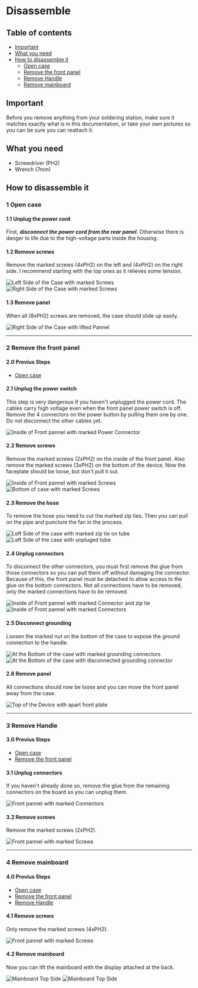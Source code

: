 # Disassemble
## Table of contents
- [Important](https://github.com/4Source/ST-862D_Mod/blob/master/doc/ST-862D_Disassemble.md#important)
- [What you need](https://github.com/4Source/ST-862D_Mod/blob/master/doc/ST-862D_Disassemble.md#what-you-need)
- [How to disassemble it](https://github.com/4Source/ST-862D_Mod/blob/master/doc/ST-862D_Disassemble.md#how-to-disassemble-it)
  - [Open case](https://github.com/4Source/ST-862D_Mod/blob/master/doc/ST-862D_Disassemble.md#1-open-case)
  - [Remove the front panel](https://github.com/4Source/ST-862D_Mod/blob/master/doc/ST-862D_Disassemble.md#2-remove-the-front-panel)
  - [Remove Handle](https://github.com/4Source/ST-862D_Mod/blob/master/doc/ST-862D_Disassemble.md#3-remove-handle)
  - [Remove mainboard](https://github.com/4Source/ST-862D_Mod/blob/master/doc/ST-862D_Disassemble.md#4-remove-mainboard)


## Important
Before you remove anything from your soldering station, make sure it matches exactly what is in this documentation, or take your own pictures so you can be sure you can reattach it.

## What you need
- Screwdriver (PH2)
- Wrench (7mm)

## How to disassemble it
### 1 Open case
#### 1.1 Unplug the power cord
First, ***disconnect the power cord from the rear panel***. Otherwise there is danger to life due to the high-voltage parts inside the housing.
#### 1.2 Remove screws
Remove the marked screws (4xPH2) on the left and (4xPH2) on the right side. I recommend starting with the top ones as it relieves some tension.

![Left Side of the Case with marked Screws](/doc/img/ST-862D_CL_LS-M.jpg) 
![Right Side of the Case with marked Screws](/doc/img/ST-862D_CL_RS-M.jpg)

#### 1.3 Remove panel
When all (8xPH2) screws are removed, the case should slide up easily.

![Right Side of the Case with lifted Pannel](/doc/img/ST-862D_OP_RS.jpg)

---

### 2 Remove the front panel
#### 2.0 Previus Steps
- [Open case](https://github.com/4Source/ST-862D_Mod/blob/master/doc/ST-862D_Disassemble.md#1-open-case)
#### 2.1 Unplug the power switch
This step is very dangerous if you haven't unplugged the power cord. The cables carry high voltage even when the front panel power switch is off. 
Remove the 4 connectors on the power button by pulling them one by one. Do not disconnect the other cables yet.

![Inside of Front pannel with marked Power Connector](/doc/img/ST-862D_OP_FRRS_CON1-M.jpg)

#### 2.2 Remove screws
Remove the marked screws (2xPH2) on the inside of the front panel. Also remove the marked screws (3xPH2) on the bottom of the device. Now the faceplate should be loose, but don't pull it out.

![Inside of Front pannel with marked Screws](/doc/img/ST-862D_OP_FR-M.jpg)
![Bottom of case with marked Screws](/doc/img/ST-862D_CL_BT-M.jpg)

#### 2.3 Remove the hose
To remove the hose you need to cut the marked zip ties. Then you can pull on the pipe and puncture the fan in the process.

![Left Side of the case with marked zip tie on tube](/doc/img/ST-862D_OP_LS_TB-M.jpg)
![Left Side of the case with unpluged tube](/doc/img/ST-862D_OP_LS_TB-DIS.jpg)

#### 2.4 Unplug connectors
To disconnect the other connectors, you must first remove the glue from those connectors so you can pull them off without damaging the connector. Because of this, the front panel must be detached to allow access to the glue on the bottom connectors. Not all connections have to be removed, only the marked connections have to be removed.

![Inside of Front pannel with marked Connector and zip tie](/doc/img/ST-862D_OP_FRLS_CON-M.jpg)
![Inside of Front pannel with marked Connectors](/doc/img/ST-862D_OP_FRRS_CON2-M.jpg)

#### 2.5 Disconnect grounding
Loosen the marked nut on the bottom of the case to expose the ground connection to the handle.

![At the Bottom of the case with marked grounding connectors](/doc/img/ST-862D_OP_BT_CON-M.jpg)
![At the Bottom of the case with disconnected grounding connector](/doc/img/ST-862D_OP_BT_CON-DIS.jpg)

#### 2.6 Remove panel
All connections should now be loose and you can move the front panel away from the case.

![Top of the Device with apart front plate](/doc/img/ST-862D_OP_TP_FR-DIS.jpg)

---
### 3 Remove Handle
#### 3.0 Previus Steps
- [Open case](https://github.com/4Source/ST-862D_Mod/blob/master/doc/ST-862D_Disassemble.md#1-open-case)
- [Remove the front panel](https://github.com/4Source/ST-862D_Mod/blob/master/doc/ST-862D_Disassemble.md#2-remove-the-front-panel)
#### 3.1 Unplug connectors
If you haven't already done so, remove the glue from the remaining connectors on the board so you can unplug them.

![Front pannel with marked Connectors](/doc/img/ST-862D_OP_FR-DIS_CON-M.jpg)

#### 3.2 Remove screws
Remove the marked screws (2xPH2).

![Front pannel with marked Screws]()

---

### 4 Remove mainboard
#### 4.0 Previus Steps
- [Open case](https://github.com/4Source/ST-862D_Mod/blob/master/doc/ST-862D_Disassemble.md#1-open-case)
- [Remove the front panel](https://github.com/4Source/ST-862D_Mod/blob/master/doc/ST-862D_Disassemble.md#2-remove-the-front-panel)
- [Remove Handle](https://github.com/4Source/ST-862D_Mod/blob/master/doc/ST-862D_Disassemble.md#3-remove-handle)
#### 4.1 Remove screws
Only remove the marked screws (4xPH2).

![Front pannel with marked Screws](/doc/img/ST-862D_OP_FR-DIS_CON-DIS_MB-M.jpg)

#### 4.2 Remove mainboard
Now you can lift the mainboard with the display attached at the back.

![Mainboard Top Side](/doc/img/ST-862D_MB_TP.jpg)
![Mainboard Top Side](/doc/img/ST-862D_MB_BT.jpg)